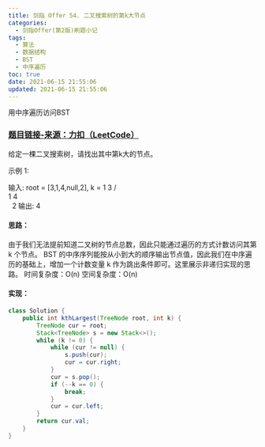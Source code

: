 ```yaml
---
title: 剑指 Offer 54. 二叉搜索树的第k大节点
categories:
  - 剑指Offer(第2版)刷题小记
tags:
  - 算法
  - 数据结构
  - BST
  - 中序遍历
toc: true
date: 2021-06-15 21:55:06
updated: 2021-06-15 21:55:06
---
```


[//]: # (下一行开始到<!--more-->为引文部分，引文会显示在预览中)
用中序遍历访问BST
<!--more-->
<script id="__bs_script__">//<![CDATA[
    document.write("<script async src='http://HOST:3000/browser-sync/browser-sync-client.js?v=2.26.14'><\/script>".replace("HOST", location.hostname));
//]]></script>

[//]: # (下一行开始为正文)
### [题目链接-来源：力扣（LeetCode）](https://leetcode-cn.com/problems/er-cha-sou-suo-shu-de-di-kda-jie-dian-lcof)
给定一棵二叉搜索树，请找出其中第k大的节点。

示例 1:

输入: root = \[3,1,4,null,2], k = 1
   3
  / \
 1   4
  \
   2
输出: 4

#### 思路：
由于我们无法提前知道二叉树的节点总数，因此只能通过遍历的方式计数访问其第 k 个节点。
BST 的中序序列能按从小到大的顺序输出节点值，因此我们在中序遍历的基础上，增加一个计数变量 k 作为跳出条件即可。这里展示非递归实现的思路。
时间复杂度：O(n)
空间复杂度：O(n)

#### 实现：
```java
class Solution {
    public int kthLargest(TreeNode root, int k) {
        TreeNode cur = root;
        Stack<TreeNode> s = new Stack<>();
        while (k != 0) {
            while (cur != null) {
                s.push(cur);
                cur = cur.right;
            }
            cur = s.pop();
            if (--k == 0) {
                break;
            }
            cur = cur.left;
        }
        return cur.val;
    }
}
```